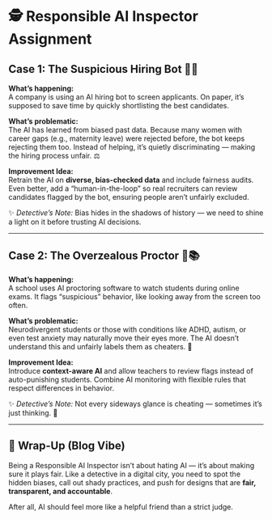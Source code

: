 # 🕵️ Responsible AI Inspector Assignment

## Case 1: The Suspicious Hiring Bot 🤖💼

**What’s happening:**  
A company is using an AI hiring bot to screen applicants. On paper, it’s supposed to save time by quickly shortlisting the best candidates.

**What’s problematic:**  
The AI has learned from biased past data. Because many women with career gaps (e.g., maternity leave) were rejected before, the bot keeps rejecting them too. Instead of helping, it’s quietly discriminating — making the hiring process unfair. ⚖️

**Improvement Idea:**  
Retrain the AI on **diverse, bias-checked data** and include fairness audits. Even better, add a “human-in-the-loop” so real recruiters can review candidates flagged by the bot, ensuring people aren’t unfairly excluded.

✨ *Detective’s Note:* Bias hides in the shadows of history — we need to shine a light on it before trusting AI decisions.

---

## Case 2: The Overzealous Proctor 👀📚

**What’s happening:**  
A school uses AI proctoring software to watch students during online exams. It flags “suspicious” behavior, like looking away from the screen too often.

**What’s problematic:**  
Neurodivergent students or those with conditions like ADHD, autism, or even test anxiety may naturally move their eyes more. The AI doesn’t understand this and unfairly labels them as cheaters. 🚨

**Improvement Idea:**  
Introduce **context-aware AI** and allow teachers to review flags instead of auto-punishing students. Combine AI monitoring with flexible rules that respect differences in behavior.

✨ *Detective’s Note:* Not every sideways glance is cheating — sometimes it’s just thinking. 🧠

---

## 🎨 Wrap-Up (Blog Vibe)

Being a Responsible AI Inspector isn’t about hating AI — it’s about making sure it plays fair. Like a detective in a digital city, you need to spot the hidden biases, call out shady practices, and push for designs that are **fair, transparent, and accountable**.

After all, AI should feel more like a helpful friend than a strict judge.
